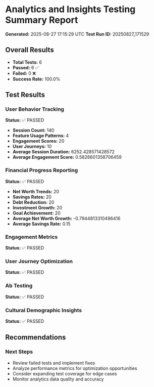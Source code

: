 # Analytics and Insights Testing Summary Report

**Generated:** 2025-08-27 17:15:29 UTC
**Test Run ID:** 20250827_171529

## Overall Results

- **Total Tests:** 6
- **Passed:** 6 ✅
- **Failed:** 0 ❌
- **Success Rate:** 100.0%

## Test Results

### User Behavior Tracking
**Status:** ✅ PASSED

- **Session Count:** 140
- **Feature Usage Patterns:** 4
- **Engagement Scores:** 20
- **User Journeys:** 10
- **Average Session Duration:** 6252.428571428572
- **Average Engagement Score:** 0.5826601358706459

### Financial Progress Reporting
**Status:** ✅ PASSED

- **Net Worth Trends:** 20
- **Savings Rates:** 20
- **Debt Reduction:** 20
- **Investment Growth:** 20
- **Goal Achievement:** 20
- **Average Net Worth Growth:** -0.7944813310496416
- **Average Savings Rate:** 0.15

### Engagement Metrics
**Status:** ✅ PASSED


### User Journey Optimization
**Status:** ✅ PASSED


### Ab Testing
**Status:** ✅ PASSED


### Cultural Demographic Insights
**Status:** ✅ PASSED


## Recommendations

### Next Steps
- Review failed tests and implement fixes
- Analyze performance metrics for optimization opportunities
- Consider expanding test coverage for edge cases
- Monitor analytics data quality and accuracy
